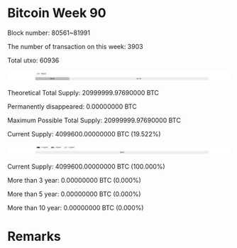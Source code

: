 # Bitcoin Week 90

Block number: 80561~81991

The number of transaction on this week: 3903

Total utxo: 60936

![](../images/mined_week90.png)

Theoretical Total Supply: 20999999.97690000 BTC

Permanently disappeared: 0.00000000 BTC

Maximum Possible Total Supply: 20999999.97690000 BTC

Current Supply: 4099600.00000000 BTC (19.522%)

![](../images/year_week90.png)


Current Supply: 4099600.00000000 BTC (100.000%)

More than 3 year: 0.00000000 BTC (0.000%)

More than 5 year: 0.00000000 BTC (0.000%)

More than 10 year: 0.00000000 BTC (0.000%)

# Remarks

